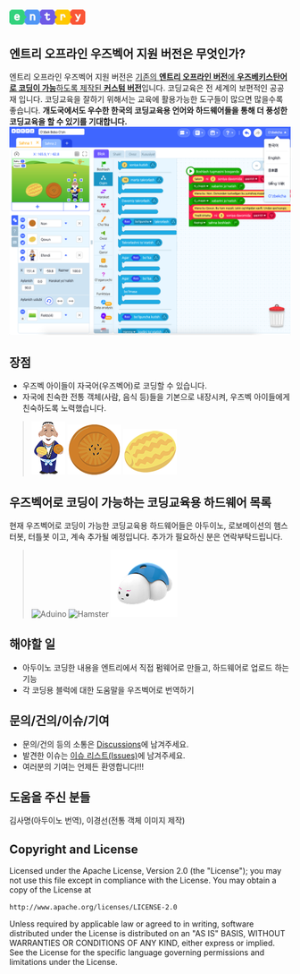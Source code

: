 ![Entry Logo](src/renderer/resources/images/about/logo.png)
---
## 엔트리 오프라인 우즈벡어 지원 버전은 무엇인가?
엔트리 오프라인 우즈벡어 지원 버전은 [기존의 **엔트리 오프라인 버전**에 **우즈베키스탄어로 코딩이 가능**하도록 제작된 **커스텀 버전**]()입니다. 코딩교육은 전 세계의 보편적인 공공재 입니다. 코딩교육을 잘하기 위해서는 교육에 활용가능한 도구들이 많으면 많을수록 좋습니다. **개도국에서도 우수한  한국의 코딩교육용 언어와 하드웨어들을 통해 더 풍성한 코딩교육을 할 수 있기를 기대합니다.**
![Screenshot](src/renderer/resources/images/about/screenshot.png)

## 장점
- 우즈벡 아이들이 자국어(우즈벡어)로 코딩할 수 있습니다.
- 자국에 친숙한 전통 객체(사람, 음식 등)들을 기본으로 내장시켜, 우즈벡 아이들에게 친숙하도록 노력했습니다. 
> ![Efendi](src/renderer/resources/uploads/00/01/thumb/0001181c9e3783c401780d26b9c81c4d.png) ![Non](src/renderer/resources/uploads/00/04/thumb/0004181c9e3783c401780d26b9c81c4d.png) ![Qovun](src/renderer/resources/uploads/00/05/thumb/0005181c9e3783c401780d26b9c81c4d.png)

## 우즈벡어로 코딩이 가능하는 코딩교육용 하드웨어 목록
현재 우즈벡어로 코딩이 가능한 코딩교육용 하드웨어들은 아두이노, 로보메이션의 햄스터봇, 터틀봇 이고, 계속 추가될 예정입니다. 추가가 필요하신 분은 연락부탁드립니다.
> ![Aduino](https://github.com/JeongJun-Lee/entry-hw/blob/master/app/modules/arduino.png) ![Hamster](https://github.com/JeongJun-Lee/entry-hw/blob/master/app/modules/hamster.png) ![Turtle](https://github.com/JeongJun-Lee/entry-hw/blob/master/app/modules/turtle.png)

## 해야할 일 
- 아두이노 코딩한 내용을 엔트리에서 직접 펌웨어로 만들고, 하드웨어로 업로드 하는 기능 
- 각 코딩용 블럭에 대한 도움말을 우즈벡어로 번역하기

## 문의/건의/이슈/기여
- 문의/건의 등의 소통은 [Discussions](https://github.com/JeongJun-Lee/entry-offline/discussions)에 남겨주세요.
- 발견한 이슈는 [이슈 리스트(Issues)](https://github.com/JeongJun-Lee/entry-offline/issues)에 남겨주세요.
- 여러분의 기여는 언제든 환영합니다!!!

## 도움을 주신 분들
김사명(아두이노 번역), 이경선(전통 객체 이미지 제작)

## Copyright and License
Licensed under the Apache License, Version 2.0 (the "License"); you may not use this file except in compliance with the License.  You may obtain a copy of the License at

    http://www.apache.org/licenses/LICENSE-2.0

Unless required by applicable law or agreed to in writing, software distributed under the License is distributed on an "AS IS" BASIS, WITHOUT WARRANTIES OR CONDITIONS OF ANY KIND, either express or implied. See the License for the specific language governing permissions and limitations under the License.
